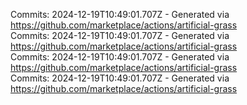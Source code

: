 Commits: 2024-12-19T10:49:01.707Z - Generated via https://github.com/marketplace/actions/artificial-grass
<br>
Commits: 2024-12-19T10:49:01.707Z - Generated via https://github.com/marketplace/actions/artificial-grass
<br>
Commits: 2024-12-19T10:49:01.707Z - Generated via https://github.com/marketplace/actions/artificial-grass
<br>
Commits: 2024-12-19T10:49:01.707Z - Generated via https://github.com/marketplace/actions/artificial-grass
<br>
